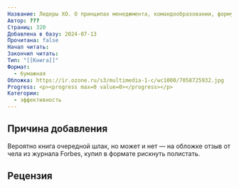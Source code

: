 ```yaml
---
Название: Лидеры ХО. О принципах менеджмента, командообразовании, формуле процветания бизнеса и аксиомах счастья
Автор: ???
Страниц: 320
Добавлена в базу: 2024-07-13
Прочитана: false
Начал читать: 
Закончил читать: 
Тип: "[[Книга]]"
Формат:
  - бумажная
Обложка: https://ir.ozone.ru/s3/multimedia-1-c/wc1000/7058725932.jpg
Progress: <p><progress max=0 value=0></progress></p>
Категории:
  - эффективность
---
```

## Причина добавления

Вероятно книга очередной шлак, но может и нет — на обложке отзыв от чела из журнала Forbes, купил в формате рискнуть полистать.

## Рецензия